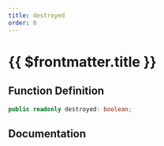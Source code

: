 ```yaml
---
title: destroyed
order: 0
---
```


# {{ $frontmatter.title }}

## Function Definition

```ts
public readonly destroyed: boolean;
```

## Documentation

<!--@include: ./parts/destroyed.md-->
